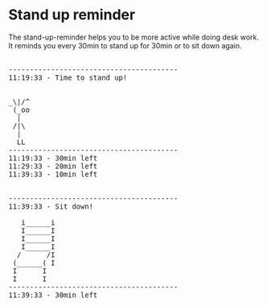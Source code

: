 # Stand up reminder
The stand-up-reminder helps you to be more active while doing desk work. <br>
It reminds you every 30min to stand up for 30min or to sit down again. <br>
<br>
<pre>
----------------------------------------
11:19:33 - Time to stand up!
<br>
_\|/^
 (_oo
  |
 /|\
  |
  LL
----------------------------------------
11:19:33 - 30min left
11:29:33 - 20min left
11:39:33 - 10min left
<br>
----------------------------------------
11:39:33 - Sit down!

   i______i
   I______I
   I______I
   I______I
  /      /I
 (______( I
 I      I
 I      I
----------------------------------------
11:39:33 - 30min left
</pre>

